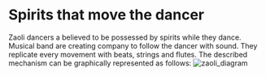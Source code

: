 # Spirits that move the dancer
Zaoli dancers a believed to be possessed by spirits while they dance. Musical band are creating company to follow the dancer with sound.
They replicate every movement with beats, strings and flutes.
The described mechanism can be graphically represented as follows:
![zaoli_diagram](./img/zaoli_fix.png)


